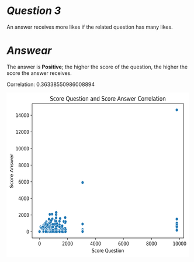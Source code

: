 # *Question  3*

An answer receives more likes if the related question has many likes.

# *Answear*

The answer is **Positive**; the higher the score of the question, the higher the score the answer receives.

Correlation: 0.36338550986008894

<img src="https://github.com/Hadikamali/SOF-output-file-analysis-part-B/blob/main/Answer-Q3/Result%20question%203.png" width="500" height="450">
